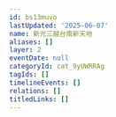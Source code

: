 ```yaml
---
id: bs13muvo
lastUpdated: '2025-06-07'
name: 新光三越台南新天地
aliases: []
layer: 2
eventDate: null
categoryId: cat_9yUWRRAg
tagIds: []
timelineEvents: []
relations: []
titledLinks: []
---
```


